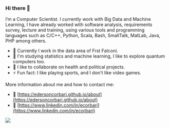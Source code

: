 ### Hi there 👋

I’m a Computer Scientist. I currently work with Big Data and Machine Learning, I have already worked with software analysis, requirements survey, lecture and training, using various tools and programming languages such as C/C++, Python, Scala, Bash, SmallTalk, MatLab, Java, PHP among others.

- 🔭 Currently I work in the data area of Frst Falconi.
- 🌱 I'm studying statistics and machine learning, I like to explore quantum computers too.
- 👯 I like to collaborate on health and political projects.
- ⚡ Fun fact: I like playing sports, and I don't like video games.

More information about me and how to contact me:

 - :link: [https://edersoncorbari.github.io/about](https://edersoncorbari.github.io/about)
 - :link: [https://www.linkedin.com/in/ecorbari](https://www.linkedin.com/in/ecorbari)
 
 <a href="https://github.com/edersoncorbari">
  <img align="center" src="https://github-readme-stats.vercel.app/api/top-langs/?username=edersoncorbari&count_private=true&show_icons=true&theme=dark&layout=compact" />
</a>
